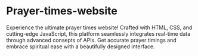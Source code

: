 # Prayer-times-website
Experience the ultimate prayer times website! Crafted with HTML, CSS, and cutting-edge JavaScript, this platform seamlessly integrates real-time data through advanced consepts of APIs. Get accurate prayer timings and embrace spiritual ease with a beautifully designed interface.
